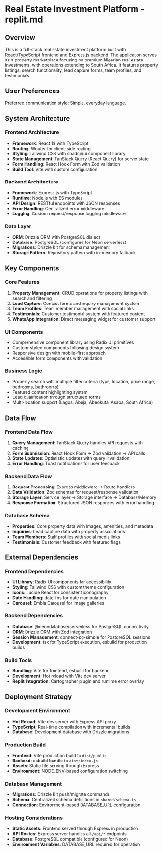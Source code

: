 # Real Estate Investment Platform - replit.md

## Overview

This is a full-stack real estate investment platform built with React/TypeScript frontend and Express.js backend. The application serves as a property marketplace focusing on premium Nigerian real estate investments, with operations extending to South Africa. It features property listings, search functionality, lead capture forms, team profiles, and testimonials.

## User Preferences

Preferred communication style: Simple, everyday language.

## System Architecture

### Frontend Architecture
- **Framework**: React 18 with TypeScript
- **Routing**: Wouter for client-side routing
- **Styling**: Tailwind CSS with shadcn/ui component library
- **State Management**: TanStack Query (React Query) for server state
- **Form Handling**: React Hook Form with Zod validation
- **Build Tool**: Vite with custom configuration

### Backend Architecture
- **Framework**: Express.js with TypeScript
- **Runtime**: Node.js with ES modules
- **API Design**: RESTful endpoints with JSON responses
- **Error Handling**: Centralized error middleware
- **Logging**: Custom request/response logging middleware

### Data Layer
- **ORM**: Drizzle ORM with PostgreSQL dialect
- **Database**: PostgreSQL (configured for Neon serverless)
- **Migrations**: Drizzle Kit for schema management
- **Storage Pattern**: Repository pattern with in-memory fallback

## Key Components

### Core Features
1. **Property Management**: CRUD operations for property listings with search and filtering
2. **Lead Capture**: Contact forms and inquiry management system
3. **Team Profiles**: Team member management with social links
4. **Testimonials**: Customer testimonial system with featured content
5. **WhatsApp Integration**: Direct messaging widget for customer support

### UI Components
- Comprehensive component library using Radix UI primitives
- Custom-styled components following design system
- Responsive design with mobile-first approach
- Accessible form components with validation

### Business Logic
- Property search with multiple filter criteria (type, location, price range, bedrooms, bathrooms)
- Featured content highlighting system
- Lead qualification through structured forms
- Multi-location support (Lagos, Abuja, Abeokuta, Asaba, South Africa)

## Data Flow

### Frontend Data Flow
1. **Query Management**: TanStack Query handles API requests with caching
2. **Form Submission**: React Hook Form → Zod validation → API calls
3. **State Updates**: Optimistic updates with query invalidation
4. **Error Handling**: Toast notifications for user feedback

### Backend Data Flow
1. **Request Processing**: Express middleware → Route handlers
2. **Data Validation**: Zod schemas for request/response validation
3. **Storage Layer**: Service layer → Storage interface → Database/Memory
4. **Response Formation**: Structured JSON responses with error handling

### Database Schema
- **Properties**: Core property data with images, amenities, and metadata
- **Inquiries**: Lead capture data with property associations
- **Team Members**: Staff profiles with social media links
- **Testimonials**: Customer feedback with featured flags

## External Dependencies

### Frontend Dependencies
- **UI Library**: Radix UI components for accessibility
- **Styling**: Tailwind CSS with custom theme configuration
- **Icons**: Lucide React for consistent iconography
- **Date Handling**: date-fns for date manipulation
- **Carousel**: Embla Carousel for image galleries

### Backend Dependencies
- **Database**: @neondatabase/serverless for PostgreSQL connectivity
- **ORM**: Drizzle ORM with Zod integration
- **Session Management**: connect-pg-simple for PostgreSQL sessions
- **Development**: tsx for TypeScript execution, esbuild for production builds

### Build Tools
- **Bundling**: Vite for frontend, esbuild for backend
- **Development**: Hot reload with Vite dev server
- **Replit Integration**: Cartographer plugin and runtime error overlay

## Deployment Strategy

### Development Environment
- **Hot Reload**: Vite dev server with Express API proxy
- **TypeScript**: Real-time compilation with incremental builds
- **Database**: Development database with Drizzle migrations

### Production Build
- **Frontend**: Vite production build to `dist/public`
- **Backend**: esbuild bundle to `dist/index.js`
- **Assets**: Static file serving through Express
- **Environment**: NODE_ENV-based configuration switching

### Database Management
- **Migrations**: Drizzle Kit push/migrate commands
- **Schema**: Centralized schema definitions in `shared/schema.ts`
- **Connection**: Environment-based DATABASE_URL configuration

### Hosting Considerations
- **Static Assets**: Frontend served through Express in production
- **API Routes**: Express server handles all `/api/*` endpoints
- **Database**: PostgreSQL compatible (configured for Neon)
- **Environment Variables**: DATABASE_URL required for operation